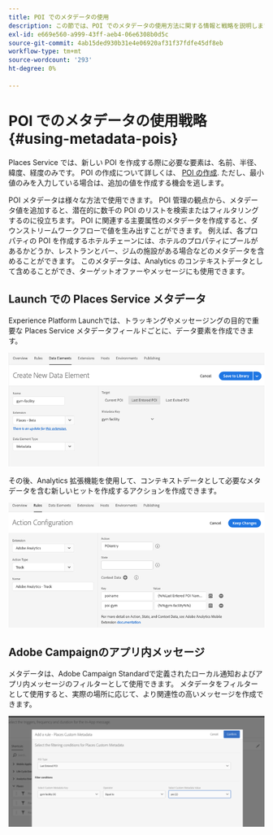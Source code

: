 ```yaml
---
title: POI でのメタデータの使用
description: この節では、POI でのメタデータの使用方法に関する情報と戦略を説明します。
exl-id: e669e560-a999-43ff-aeb4-06e6308b0d5c
source-git-commit: 4ab15ded930b31e4e06920af31f37fdfe45df8eb
workflow-type: tm+mt
source-wordcount: '293'
ht-degree: 0%

---
```


# POI でのメタデータの使用戦略 {#using-metadata-pois}

Places Service では、新しい POI を作成する際に必要な要素は、名前、半径、緯度、経度のみです。 POI の作成について詳しくは、 [POI の作成](/help/poi-mgmt-ui/create-a-poi-ui.md). ただし、最小値のみを入力している場合は、追加の値を作成する機会を逃します。

POI メタデータは様々な方法で使用できます。 POI 管理の観点から、メタデータ値を追加すると、潜在的に数千の POI のリストを検索またはフィルタリングするのに役立ちます。 POI に関連する主要属性のメタデータを作成すると、ダウンストリームワークフローで値を生み出すことができます。 例えば、各プロパティの POI を作成するホテルチェーンには、ホテルのプロパティにプールがあるかどうか、レストランとバー、ジムの施設がある場合などのメタデータを含めることができます。 このメタデータは、Analytics のコンテキストデータとして含めることができ、ターゲットオファーやメッセージにも使用できます。

## Launch での Places Service メタデータ

Experience Platform Launchでは、トラッキングやメッセージングの目的で重要な Places Service メタデータフィールドごとに、データ要素を作成できます。

![ジム施設のデータ要素](/help/assets/gymfacility.png)

その後、Analytics 拡張機能を使用して、コンテキストデータとして必要なメタデータを含む新しいヒットを作成するアクションを作成できます。

![体育館の施設に対する行動](/help/assets/Analytics-gym.png)

## Adobe Campaignのアプリ内メッセージ

メタデータは、Adobe Campaign Standardで定義されたローカル通知およびアプリ内メッセージのフィルターとして使用できます。 メタデータをフィルターとして使用すると、実際の場所に応じて、より関連性の高いメッセージを作成できます。

![ACS でのローカル通知とアプリ内メッセージのフィルタリング](/help/assets/ACS_gym_metadata.png)
